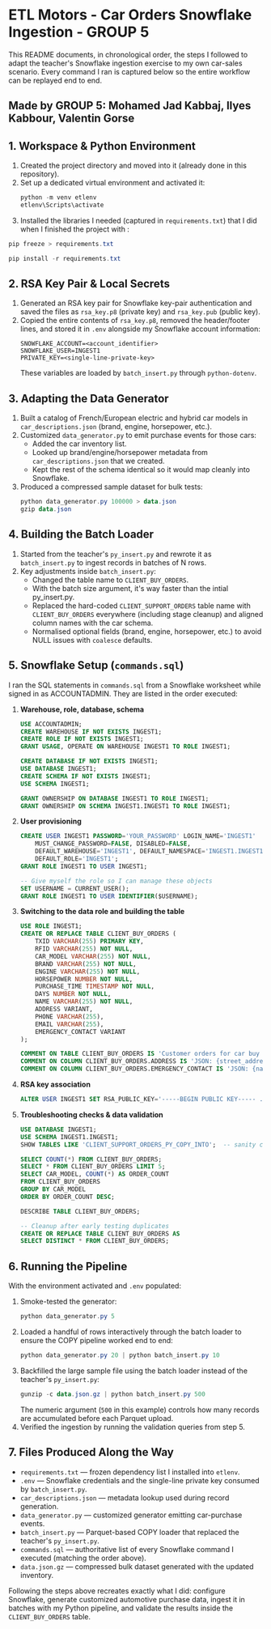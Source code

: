 # ETL Motors - Car Orders Snowflake Ingestion - GROUP 5

This README documents, in chronological order, the steps I followed to adapt the teacher's Snowflake ingestion exercise to my own car-sales scenario. Every command I ran is captured below so the entire workflow can be replayed end to end.

## Made by GROUP 5: Mohamed Jad Kabbaj, Ilyes Kabbour, Valentin Gorse

## 1. Workspace & Python Environment
1. Created the project directory and moved into it (already done in this repository).
2. Set up a dedicated virtual environment and activated it:
   ```powershell
   python -m venv etlenv
   etlenv\Scripts\activate
   ```
3. Installed the libraries I needed (captured in `requirements.txt`) that I did when I finished the project with :
```powershell
pip freeze > requirements.txt
```

   ```powershell
   pip install -r requirements.txt
   ```

## 2. RSA Key Pair & Local Secrets
1. Generated an RSA key pair for Snowflake key-pair authentication and saved the files as `rsa_key.p8` (private key) and `rsa_key.pub` (public key).
2. Copied the entire contents of `rsa_key.p8`, removed the header/footer lines, and stored it in `.env` alongside my Snowflake account information:
   ```env
   SNOWFLAKE_ACCOUNT=<account_identifier>
   SNOWFLAKE_USER=INGEST1
   PRIVATE_KEY=<single-line-private-key>
   ```
   These variables are loaded by `batch_insert.py` through `python-dotenv`.

## 3. Adapting the Data Generator
1. Built a catalog of French/European electric and hybrid car models in `car_descriptions.json` (brand, engine, horsepower, etc.).
2. Customized `data_generator.py` to emit purchase events for those cars:
   - Added the car inventory list.
   - Looked up brand/engine/horsepower metadata from `car_descriptions.json` that we created.
   - Kept the rest of the schema identical so it would map cleanly into Snowflake.
3. Produced a compressed sample dataset for bulk tests:
   ```powershell
   python data_generator.py 100000 > data.json
   gzip data.json
   ```

## 4. Building the Batch Loader
1. Started from the teacher's `py_insert.py` and rewrote it as `batch_insert.py` to ingest records in batches of N rows.
2. Key adjustments inside `batch_insert.py`:
   - Changed the table name to `CLIENT_BUY_ORDERS`.
   - With the batch size argument, it's way faster than the intial py_insert.py.
   - Replaced the hard-coded `CLIENT_SUPPORT_ORDERS` table name with `CLIENT_BUY_ORDERS` everywhere (including stage cleanup) and aligned column names with the car schema.
   - Normalised optional fields (brand, engine, horsepower, etc.) to avoid NULL issues with `coalesce` defaults.

## 5. Snowflake Setup (`commands.sql`)
I ran the SQL statements in `commands.sql` from a Snowflake worksheet while signed in as ACCOUNTADMIN. They are listed in the order executed:
1. **Warehouse, role, database, schema**
   ```sql
   USE ACCOUNTADMIN;
   CREATE WAREHOUSE IF NOT EXISTS INGEST1;
   CREATE ROLE IF NOT EXISTS INGEST1;
   GRANT USAGE, OPERATE ON WAREHOUSE INGEST1 TO ROLE INGEST1;

   CREATE DATABASE IF NOT EXISTS INGEST1;
   USE DATABASE INGEST1;
   CREATE SCHEMA IF NOT EXISTS INGEST1;
   USE SCHEMA INGEST1;

   GRANT OWNERSHIP ON DATABASE INGEST1 TO ROLE INGEST1;
   GRANT OWNERSHIP ON SCHEMA INGEST1.INGEST1 TO ROLE INGEST1;
   ```
2. **User provisioning**
   ```sql
   CREATE USER INGEST1 PASSWORD='YOUR_PASSWORD' LOGIN_NAME='INGEST1'
       MUST_CHANGE_PASSWORD=FALSE, DISABLED=FALSE,
       DEFAULT_WAREHOUSE='INGEST1', DEFAULT_NAMESPACE='INGEST1.INGEST1',
       DEFAULT_ROLE='INGEST1';
   GRANT ROLE INGEST1 TO USER INGEST1;

   -- Give myself the role so I can manage these objects
   SET USERNAME = CURRENT_USER();
   GRANT ROLE INGEST1 TO USER IDENTIFIER($USERNAME);
   ```
3. **Switching to the data role and building the table**
   ```sql
   USE ROLE INGEST1;
   CREATE OR REPLACE TABLE CLIENT_BUY_ORDERS (
       TXID VARCHAR(255) PRIMARY KEY,
       RFID VARCHAR(255) NOT NULL,
       CAR_MODEL VARCHAR(255) NOT NULL,
       BRAND VARCHAR(255) NOT NULL,
       ENGINE VARCHAR(255) NOT NULL,
       HORSEPOWER NUMBER NOT NULL,
       PURCHASE_TIME TIMESTAMP NOT NULL,
       DAYS NUMBER NOT NULL,
       NAME VARCHAR(255) NOT NULL,
       ADDRESS VARIANT,
       PHONE VARCHAR(255),
       EMAIL VARCHAR(255),
       EMERGENCY_CONTACT VARIANT
   );

   COMMENT ON TABLE CLIENT_BUY_ORDERS IS 'Customer orders for car buy inventory';
   COMMENT ON COLUMN CLIENT_BUY_ORDERS.ADDRESS IS 'JSON: {street_address, city, state, postalcode} or NULL';
   COMMENT ON COLUMN CLIENT_BUY_ORDERS.EMERGENCY_CONTACT IS 'JSON: {name, phone} or NULL';
   ```
4. **RSA key association**
   ```sql
   ALTER USER INGEST1 SET RSA_PUBLIC_KEY='-----BEGIN PUBLIC KEY----- ... -----END PUBLIC KEY-----';
   ```
5. **Troubleshooting checks & data validation**
   ```sql
   USE DATABASE INGEST1;
   USE SCHEMA INGEST1.INGEST1;
   SHOW TABLES LIKE 'CLIENT_SUPPORT_ORDERS_PY_COPY_INTO';  -- sanity check when debugging stage names

   SELECT COUNT(*) FROM CLIENT_BUY_ORDERS;
   SELECT * FROM CLIENT_BUY_ORDERS LIMIT 5;
   SELECT CAR_MODEL, COUNT(*) AS ORDER_COUNT
   FROM CLIENT_BUY_ORDERS
   GROUP BY CAR_MODEL
   ORDER BY ORDER_COUNT DESC;

   DESCRIBE TABLE CLIENT_BUY_ORDERS;

   -- Cleanup after early testing duplicates
   CREATE OR REPLACE TABLE CLIENT_BUY_ORDERS AS
   SELECT DISTINCT * FROM CLIENT_BUY_ORDERS;
   ```

## 6. Running the Pipeline
With the environment activated and `.env` populated:
1. Smoke-tested the generator:
   ```powershell
   python data_generator.py 5
   ```
2. Loaded a handful of rows interactively through the batch loader to ensure the COPY pipeline worked end to end:
   ```powershell
   python data_generator.py 20 | python batch_insert.py 10
   ```
3. Backfilled the large sample file using the batch loader instead of the teacher's `py_insert.py`:
   ```powershell
   gunzip -c data.json.gz | python batch_insert.py 500
   ```
   The numeric argument (`500` in this example) controls how many records are accumulated before each Parquet upload.
4. Verified the ingestion by running the validation queries from step 5.

## 7. Files Produced Along the Way
- `requirements.txt` — frozen dependency list I installed into `etlenv`.
- `.env` — Snowflake credentials and the single-line private key consumed by `batch_insert.py`.
- `car_descriptions.json` — metadata lookup used during record generation.
- `data_generator.py` — customized generator emitting car-purchase events.
- `batch_insert.py` — Parquet-based COPY loader that replaced the teacher's `py_insert.py`.
- `commands.sql` — authoritative list of every Snowflake command I executed (matching the order above).
- `data.json.gz` — compressed bulk dataset generated with the updated inventory.

Following the steps above recreates exactly what I did: configure Snowflake, generate customized automotive purchase data, ingest it in batches with my Python pipeline, and validate the results inside the `CLIENT_BUY_ORDERS` table.
